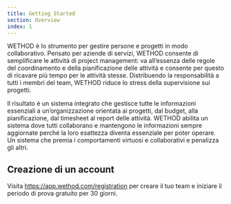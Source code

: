```yaml
---
title: Getting Started
section: Overview
index: 1
---
```


WETHOD è lo strumento per gestire persone e progetti in modo collaborativo.
Pensato per aziende di servizi, WETHOD consente di semplificare le attività di project management: va all’essenza delle regole del coordinamento e della pianificazione delle attività e consente per questo di ricavare più tempo per le attività stesse. Distribuendo la responsabilità a tutti i membri del team, WETHOD riduce lo stress della supervisione sui progetti.

Il risultato è un sistema integrato che gestisce tutte le informazioni essenziali a un’organizzazione orientata ai progetti, dal budget, alla pianificazione, dal timesheet al report delle attività. WETHOD abilita un sistema dove tutti collaborano e mantengono le informazioni sempre aggiornate perché la loro esattezza diventa essenziale per poter operare. Un sistema che premia i comportamenti virtuosi e collaborativi e penalizza gli altri.

## Creazione di un account

Visita https://app.wethod.com/registration per creare il tuo team e iniziare il periodo di prova gratuito per 30 giorni.
